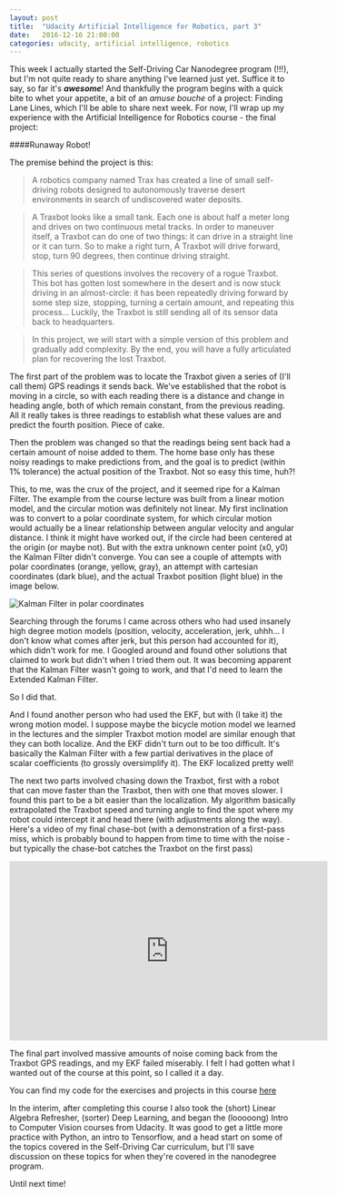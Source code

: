 ```yaml
---
layout: post
title:  "Udacity Artificial Intelligence for Robotics, part 3"
date:   2016-12-16 21:00:00 
categories: udacity, artificial intelligence, robotics
---
```


This week I actually started the Self-Driving Car Nanodegree program (!!!), but I'm not quite ready to share anything I've learned just yet. Suffice it to say, so far it's ***awesome***! And thankfully the program begins with a quick bite to whet your appetite, a bit of an *amuse bouche* of a project: Finding Lane Lines, which I'll be able to share next week. For now, I'll wrap up my experience with the Artificial Intelligence for Robotics course - the final project: 

####Runaway Robot!

The premise behind the project is this:

> A robotics company named Trax has created a line of small self-driving robots designed to autonomously traverse desert environments in search of undiscovered water deposits.

> A Traxbot looks like a small tank. Each one is about half a meter long and drives on two continuous metal tracks. In order to maneuver itself, a Traxbot can do one of two things: it can drive in a straight line or it can turn. So to make a  right turn, A Traxbot will drive forward, stop, turn 90 degrees, then continue driving straight.

> This series of questions involves the recovery of a rogue Traxbot. This bot has gotten lost somewhere in the desert and is now stuck driving in an almost-circle: it has been repeatedly driving forward by some step size, stopping, turning a certain amount, and repeating this process... Luckily, the Traxbot is still sending all of its sensor data back to headquarters.

> In this project, we will start with a simple version of this problem and gradually add complexity. By the end, you will have a fully articulated plan for recovering the lost Traxbot.

The first part of the problem was to locate the Traxbot given a series of (I'll call them) GPS readings it sends back. We've established that the robot is moving in a circle, so with each reading there is a distance and change in heading angle, both of which remain constant, from the previous reading. All it really takes is three readings to establish what these values are and predict the fourth position. Piece of cake.

Then the problem was changed so that the readings being sent back had a certain amount of noise added to them. The home base only has these noisy readings to make predictions from, and the goal is to predict (within 1% tolerance) the actual position of the Traxbot. Not so easy this time, huh?!

This, to me, was the crux of the project, and it seemed ripe for a Kalman Filter. The example from the course lecture was built from a linear motion model, and the circular motion was definitely not linear. My first inclination was to convert to a polar coordinate system, for which circular motion would actually be a linear relationship between angular velocity and angular distance. I think it might have worked out, if the circle had been centered at the origin (or maybe not). But with the extra unknown center point (x0, y0) the Kalman Filter didn't converge. You can see a couple of attempts with polar coordinates (orange, yellow, gray), an attempt with cartesian coordinates (dark blue), and the actual Traxbot position (light blue) in the image below.

![Kalman Filter in polar coordinates](https://cdn-enterprise.discourse.org/udacity/uploads/default/original/3X/3/d/3d682e71f7cb352c604866953eca1ef9f6b42480.PNG)

Searching through the forums I came across others who had used insanely high degree motion models (position, velocity, acceleration, jerk, uhhh... I don't know what comes after jerk, but this person had accounted for it), which didn't work for me. I Googled around and found other solutions that claimed to work but didn't when I tried them out. It was becoming apparent that the Kalman Filter wasn't going to work, and that I'd need to learn the Extended Kalman Filter. 

So I did that.

And I found another person who had used the EKF, but with (I take it) the wrong motion model. I suppose maybe the bicycle motion model we learned in the lectures and the simpler Traxbot motion model are similar enough that they can both localize. And the EKF didn't turn out to be too difficult. It's basically the Kalman Filter with a few partial derivatives in the place of scalar coefficients (to grossly oversimplify it). The EKF localized pretty well!

The next two parts involved chasing down the Traxbot, first with a robot that can move faster than the Traxbot, then with one that moves slower. I found this part to be a bit easier than the localization. My algorithm basically extrapolated the Traxbot speed and turning angle to find the spot where my robot could intercept it and head there (with adjustments along the way). Here's a video of my final chase-bot (with a demonstration of a first-pass miss, which is probably bound to happen from time to time with the noise - but typically the chase-bot catches the Traxbot on the first pass)

<iframe width="560" height="315" src="https://www.youtube.com/embed/8vvtMJwlV18" frameborder="0" allowfullscreen></iframe>

The final part involved massive amounts of noise coming back from the Traxbot GPS readings, and my EKF failed miserably. I felt I had gotten what I wanted out of the course at this point, so I called it a day.

You can find my code for the exercises and projects in this course [here](https://github.com/jeremy-shannon/udacity-AI-for-robotics)

In the interim, after completing this course I also took the (short) Linear Algebra Refresher, (sorter) Deep Learning, and began the (looooong) Intro to Computer Vision courses from Udacity. It was good to get a little more practice with Python, an intro to Tensorflow, and a head start on some of the topics covered in the Self-Driving Car curriculum, but I'll save discussion on these topics for when they're covered in the nanodegree program. 

Until next time!
